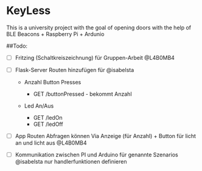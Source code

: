 # KeyLess
This is a university project with the goal of opening doors with the help of BLE Beacons + Raspberry Pi + Ardunio 



##Todo:

- [ ] Fritzing (Schaltkreiszeichnung) für Gruppen-Arbeit @L4B0MB4
- [ ] Flask-Server Routen hinzufügen für @isabelsta

  - Anzahl Button Presses

    -  GET /buttonPressed - bekommt Anzahl
    
  - Led An/Aus 
    
    - GET /ledOn
    - GET /ledOff

- [ ] App Routen Abfragen können Via Anzeige (für Anzahl) + Button für licht an  und licht aus @L4B0MB4

- [ ] Kommunikation zwischen PI und Arduino für genannte Szenarios @isabelsta nur handlerfunktionen definieren